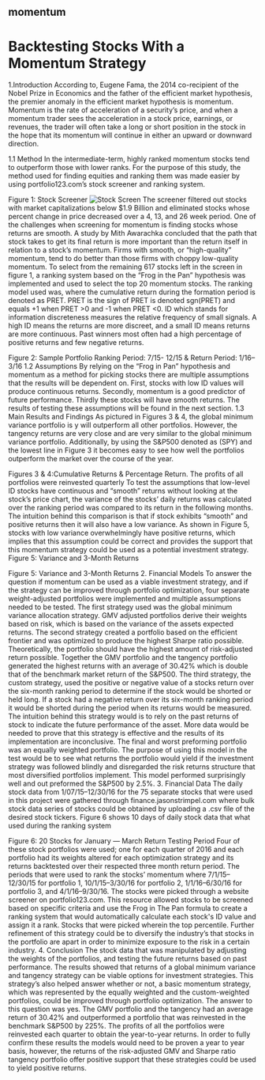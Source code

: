 ## momentum

# Backtesting Stocks With a Momentum Strategy


1.Introduction
According to, Eugene Fama, the 2014 co-recipient of the Nobel Prize in Economics and the father of the efficient market hypothesis, the premier anomaly in the efficient market hypothesis is momentum. Momentum is the rate of acceleration of a security’s price, and when a momentum trader sees the acceleration in a stock price, earnings, or revenues, the trader will often take a long or short position in the stock in the hope that its momentum will continue in either an upward or downward direction.

1.1 Method
In the intermediate-term, highly ranked momentum stocks tend to outperform those with lower ranks. For the purpose of this study, the method used for finding equities and ranking them was made easier by using portfolio123.com’s stock screener and ranking system.

Figure 1: 
Stock Screener
![Stock Screen](https://i.imgur.com/lFUDlEN.png)
The screener filtered out stocks with market capitalizations below $1.9 Billion and eliminated stocks whose percent change in price decreased over a 4, 13, and 26 week period. One of the challenges when screening for momentum is finding stocks whose returns are smooth. A study by Mith Awarachka concluded that the path that stock takes to get its final return is more important than the return itself in relation to a stock’s momentum. Firms with smooth, or “high-quality” momentum, tend to do better than those firms with choppy low-quality momentum. To select from the remaining 617 stocks left in the screen in figure 1, a ranking system based on the “Frog in the Pan” hypothesis was implemented and used to select the top 20 momentum stocks. The ranking model used was,
where the cumulative return during the formation period is denoted as PRET. PRET is the sign of PRET is denoted sgn(PRET) and equals +1 when PRET >0 and -1 when PRET <0. ID which stands for information discreteness measures the relative frequency of small signals. A high ID means the returns are more discreet, and a small ID means returns are more continuous. Past winners most often had a high percentage of positive returns and few negative returns.

Figure 2: Sample Portfolio Ranking Period: 7/15- 12/15 & Return Period: 1/16–3/16
1.2 Assumptions
By relying on the “Frog in Pan” hypothesis and momentum as a method for picking stocks there are multiple assumptions that the results will be dependent on. First, stocks with low ID values will produce continuous returns. Secondly, momentum is a good predictor of future performance. Thirdly these stocks will have smooth returns. The results of testing these assumptions will be found in the next section.
1.3 Main Results and Findings
As pictured in Figures 3 & 4, the global minimum variance portfolio is y will outperform all other portfolios. However, the tangency returns are very close and are very similar to the global minimum variance portfolio. Additionally, by using the S&P500 denoted as (SPY) and the lowest line in Figure 3 it becomes easy to see how well the portfolios outperform the market over the course of the year.

Figures 3 & 4:Cumulative Returns & Percentage Return. The profits of all portfolios were reinvested quarterly
To test the assumptions that low-level ID stocks have continuous and “smooth” returns without looking at the stock’s price chart, the variance of the stocks’ daily returns was calculated over the ranking period was compared to its return in the following months. The intuition behind this comparison is that if stock exhibits “smooth” and positive returns then it will also have a low variance. As shown in Figure 5, stocks with low variance overwhelmingly have positive returns, which implies that this assumption could be correct and provides the support that this momentum strategy could be used as a potential investment strategy.
Figure 5: Variance and 3-Month Returns

Figure 5: Variance and 3-Month Returns
2. Financial Models
To answer the question if momentum can be used as a viable investment strategy, and if the strategy can be improved through portfolio optimization, four separate weight-adjusted portfolios were implemented and multiple assumptions needed to be tested. The first strategy used was the global minimum variance allocation strategy. GMV adjusted portfolios derive their weights based on risk, which is based on the variance of the assets expected returns. The second strategy created a portfolio based on the efficient frontier and was optimized to produce the highest Sharpe ratio possible. Theoretically, the portfolio should have the highest amount of risk-adjusted return possible. Together the GMV portfolio and the tangency portfolio generated the highest returns with an average of 30.42% which is double that of the benchmark market return of the S&P500. The third strategy, the custom strategy, used the positive or negative value of a stocks return over the six-month ranking period to determine if the stock would be shorted or held long. If a stock had a negative return over its six-month ranking period it would be shorted during the period when its returns would be measured. The intuition behind this strategy would is to rely on the past returns of stock to indicate the future performance of the asset. More data would be needed to prove that this strategy is effective and the results of its implementation are inconclusive. The final and worst preforming portfolio was an equally weighted portfolio. The purpose of using this model in the test would be to see what returns the portfolio would yield if the investment strategy was followed blindly and disregarded the risk returns structure that most diversified portfolios implement. This model performed surprisingly well and out preformed the S&P500 by 2.5%.
3. Financial Data
The daily stock data from 1/07/15–12/30/16 for the 75 separate stocks that were used in this project were gathered through finance.jasonstrimpel.com where bulk stock data series of stocks could be obtained by uploading a .csv file of the desired stock tickers. Figure 6 shows 10 days of daily stock data that what used during the ranking system

Figure 6: 20 Stocks for January — March Return Testing Period
Four of these stock portfolios were used; one for each quarter of 2016 and each portfolio had its weights altered for each optimization strategy and its returns backtested over their respected three month return period. The periods that were used to rank the stocks’ momentum where 7/1/15–12/30/15 for portfolio 1, 10/1/15–3/30/16 for portfolio 2, 1/1/16–6/30/16 for portfolio 3, and 4/1/16–9/30/16. The stocks were picked through a website screener on portfolio123.com. This resource allowed stocks to be screened based on specific criteria and use the Frog in The Pan formula to create a ranking system that would automatically calculate each stock's ID value and assign it a rank. Stocks that were picked wherein the top percentile. Further refinement of this strategy could be to diversify the industry’s that stocks in the portfolio are apart in order to minimize exposure to the risk in a certain industry.
4. Conclusion
The stock data that was manipulated by adjusting the weights of the portfolios, and testing the future returns based on past performance. The results showed that returns of a global minimum variance and tangency strategy can be viable options for investment strategies. This strategy’s also helped answer whether or not, a basic momentum strategy, which was represented by the equally weighted and the custom-weighted portfolios, could be improved through portfolio optimization. The answer to this question was yes. The GMV portfolio and the tangency had an average return of 30.42% and outperformed a portfolio that was reinvested in the benchmark S&P500 by 225%. The profits of all the portfolios were reinvested each quarter to obtain the year-to-year returns. In order to fully confirm these results the models would need to be proven a year to year basis, however, the returns of the risk-adjusted GMV and Sharpe ratio tangency portfolio offer positive support that these strategies could be used to yield positive returns.
